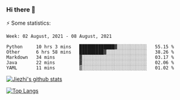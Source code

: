 ### Hi there 👋

⚡ Some statistics:

<!--START_SECTION:waka-->
```text
Week: 02 August, 2021 - 08 August, 2021

Python     10 hrs 3 mins   █████████████▓░░░░░░░░░░░   55.15 % 
Other      6 hrs 58 mins   █████████▓░░░░░░░░░░░░░░░   38.26 % 
Markdown   34 mins         ▓░░░░░░░░░░░░░░░░░░░░░░░░   03.17 % 
Java       22 mins         ▓░░░░░░░░░░░░░░░░░░░░░░░░   02.06 % 
YAML       11 mins         ▒░░░░░░░░░░░░░░░░░░░░░░░░   01.02 % 
```
<!--END_SECTION:waka-->

[![Jiezhi's github stats](https://github-readme-stats.vercel.app/api?username=Jiezhi&show_icons=true)](https://github.com/Jiezhi/github-readme-stats)

[![Top Langs](https://github-readme-stats.vercel.app/api/top-langs/?username=Jiezhi&hide=javascript,html)](https://github.com/Jiezhi/github-readme-stats)
<!--
**Jiezhi/Jiezhi** is a ✨ _special_ ✨ repository because its `README.md` (this file) appears on your GitHub profile.

Here are some ideas to get you started:

- 🔭 I’m currently working on ...
- 🌱 I’m currently learning ...
- 👯 I’m looking to collaborate on ...
- 🤔 I’m looking for help with ...
- 💬 Ask me about ...
- 📫 How to reach me: ...
- 😄 Pronouns: ...
- ⚡ Fun fact: ...
-->

